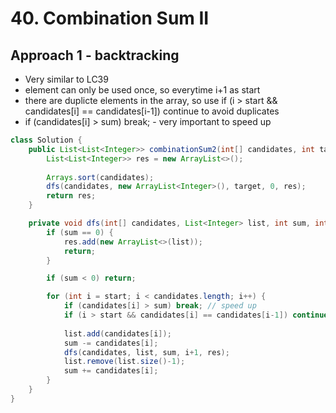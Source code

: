 # 40. Combination Sum II

## Approach 1 - backtracking

- Very similar to LC39
- element can only be used once, so everytime i+1 as start
- there are duplicte elements in the array, so use  if (i > start && candidates[i] == candidates[i-1]) continue to avoid duplicates
- if (candidates[i] > sum) break; - very important to speed up

```java
class Solution {
    public List<List<Integer>> combinationSum2(int[] candidates, int target) {
        List<List<Integer>> res = new ArrayList<>();
        
        Arrays.sort(candidates);
        dfs(candidates, new ArrayList<Integer>(), target, 0, res);
        return res;
    }

    private void dfs(int[] candidates, List<Integer> list, int sum, int start, List<List<Integer>> res) {
        if (sum == 0) {
            res.add(new ArrayList<>(list));
            return;
        }

        if (sum < 0) return;

        for (int i = start; i < candidates.length; i++) {
            if (candidates[i] > sum) break; // speed up
            if (i > start && candidates[i] == candidates[i-1]) continue; // avoid duplicate combinations
            
            list.add(candidates[i]);
            sum -= candidates[i];
            dfs(candidates, list, sum, i+1, res);
            list.remove(list.size()-1);
            sum += candidates[i];
        }
    } 
}
```